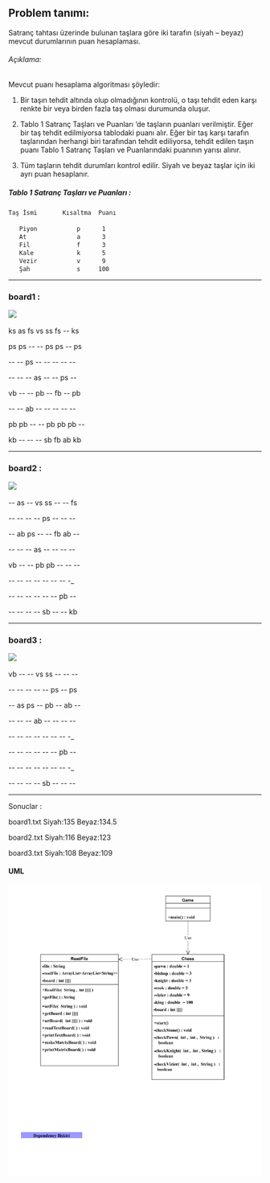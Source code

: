 ## Problem tanımı:
Satranç tahtası üzerinde bulunan taşlara göre iki tarafın (siyah – beyaz) mevcut durumlarının puan
hesaplaması.

###### Açıklama:
Mevcut puanı hesaplama algoritması şöyledir:
1. Bir taşın tehdit altında olup olmadığının kontrolü, o taşı tehdit eden karşı renkte bir veya
   birden fazla taş olması durumunda oluşur.
   
2. Tablo 1 Satranç Taşları ve Puanları ’de taşların puanları verilmiştir. Eğer bir taş tehdit edilmiyorsa tablodaki puanı alır.
   Eğer bir taş karşı tarafın taşlarından herhangi biri tarafından tehdit ediliyorsa, tehdit edilen taşın puanı Tablo 1 Satranç Taşları ve
   Puanlarındaki puanının yarısı alınır.

3. Tüm taşların tehdit durumları kontrol edilir. Siyah ve beyaz taşlar için iki ayrı puan
   hesaplanır.



##### Tablo 1 Satranç Taşları ve Puanları : 

    Taş İsmi       Kısaltma  Puanı
   
       Piyon           p      1
       At              a      3
       Fil             f      3
       Kale            k      5
       Vezir           v      9
       Şah             s     100

---------------------------------------

### board1 :

![](../../../../Desktop/app/board1.png)

ks as fs vs ss fs -- ks

ps ps -- -- ps ps -- ps

-- -- ps -- -- -- -- --

-- -- -- as -- -- ps --

vb -- -- pb -- fb -- pb

-- -- ab -- -- -- -- --

pb pb -- -- pb pb pb --

kb -- -- -- sb fb ab kb


---------------------------------------

### board2 :

![](../../../../Desktop/app/board2.png)

-- as -- vs ss -- -- fs

-- -- -- -- ps -- -- --

-- ab ps -- -- fb ab --

-- -- -- as -- -- -- --

vb -- -- pb pb -- -- --

-- -- -- -- -- -- -- -_

-- -- -- -- -- -- pb --

-- -- -- -- sb -- -- kb

-----------------------------------------------------------


### board3 :

![](../../../../Desktop/app/board3.png)

vb -- -- vs ss -- -- --

-- -- -- -- -- ps -- ps

-- as ps -- pb -- ab --

-- -- -- ab -- -- -- --

-- -- -- -- -- -- -- -_

-- -- -- -- -- -- pb --

-- -- -- -- -- -- -- -_

-- -- -- -- sb -- -- --


------------------------
Sonuclar : 

board1.txt		Siyah:135	Beyaz:134.5

board2.txt		Siyah:116	Beyaz:123

board3.txt		Siyah:108	Beyaz:109

#### UML

![](uml.png)